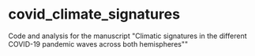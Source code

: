 # covid_climate_signatures
Code and analysis for the manuscript "Climatic signatures in the different COVID-19 pandemic waves across both hemispheres""
